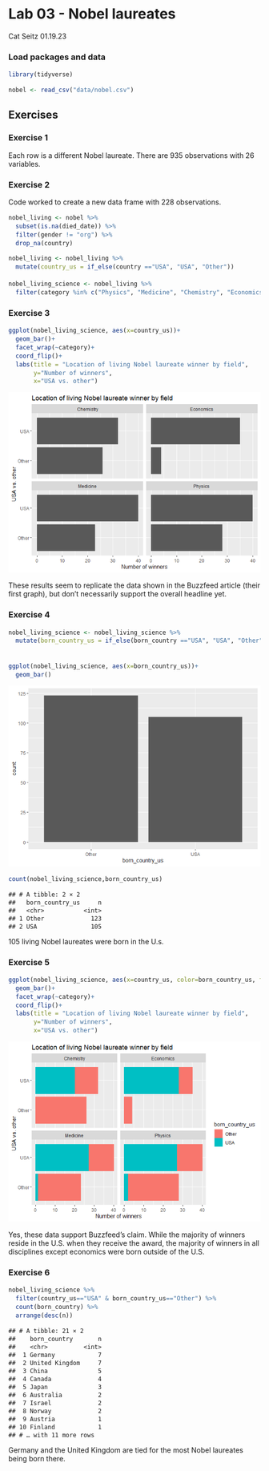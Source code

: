 Lab 03 - Nobel laureates
================
Cat Seitz
01.19.23

### Load packages and data

``` r
library(tidyverse) 
```

``` r
nobel <- read_csv("data/nobel.csv")
```

## Exercises

### Exercise 1

Each row is a different Nobel laureate. There are 935 observations with
26 variables.

### Exercise 2

Code worked to create a new data frame with 228 observations.

``` r
nobel_living <- nobel %>% 
  subset(is.na(died_date)) %>%
  filter(gender != "org") %>%
  drop_na(country)
```

``` r
nobel_living <- nobel_living %>%
  mutate(country_us = if_else(country =="USA", "USA", "Other"))

nobel_living_science <- nobel_living %>%
  filter(category %in% c("Physics", "Medicine", "Chemistry", "Economics"))
```

### Exercise 3

``` r
ggplot(nobel_living_science, aes(x=country_us))+
  geom_bar()+
  facet_wrap(~category)+
  coord_flip()+
  labs(title = "Location of living Nobel laureate winner by field",
       y="Number of winners",
       x="USA vs. other")
```

![](lab-03_files/figure-gfm/living%20laureate%20location-1.png)<!-- -->

These results seem to replicate the data shown in the Buzzfeed article
(their first graph), but don’t necessarily support the overall headline
yet.

### Exercise 4

``` r
nobel_living_science <- nobel_living_science %>%
  mutate(born_country_us = if_else(born_country =="USA", "USA", "Other"))


ggplot(nobel_living_science, aes(x=born_country_us))+
  geom_bar()
```

![](lab-03_files/figure-gfm/laureate%20birth%20place-1.png)<!-- -->

``` r
count(nobel_living_science,born_country_us)
```

    ## # A tibble: 2 × 2
    ##   born_country_us     n
    ##   <chr>           <int>
    ## 1 Other             123
    ## 2 USA               105

105 living Nobel laureates were born in the U.s.

### Exercise 5

``` r
ggplot(nobel_living_science, aes(x=country_us, color=born_country_us, fill=born_country_us))+
  geom_bar()+
  facet_wrap(~category)+
  coord_flip()+
  labs(title = "Location of living Nobel laureate winner by field",
       y="Number of winners",
       x="USA vs. other")
```

![](lab-03_files/figure-gfm/laureate%20location%20and%20birth%20place-1.png)<!-- -->

Yes, these data support Buzzfeed’s claim. While the majority of winners
reside in the U.S. when they receive the award, the majority of winners
in all disciplines except economics were born outside of the U.S.

### Exercise 6

``` r
nobel_living_science %>% 
  filter(country_us=="USA" & born_country_us=="Other") %>%
  count(born_country) %>%
  arrange(desc(n))
```

    ## # A tibble: 21 × 2
    ##    born_country       n
    ##    <chr>          <int>
    ##  1 Germany            7
    ##  2 United Kingdom     7
    ##  3 China              5
    ##  4 Canada             4
    ##  5 Japan              3
    ##  6 Australia          2
    ##  7 Israel             2
    ##  8 Norway             2
    ##  9 Austria            1
    ## 10 Finland            1
    ## # … with 11 more rows

Germany and the United Kingdom are tied for the most Nobel laureates
being born there.
